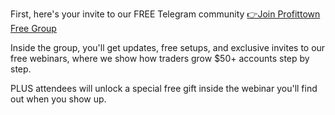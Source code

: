 First\, here\'s your invite to our FREE Telegram community [👉Join Profittown Free Group](%link%)

Inside the group, you\'ll get updates\, free setups\, and exclusive invites to our free webinars, where we show how traders grow \$50\+ accounts step by step\.

PLUS attendees will unlock a special free gift inside the webinar you\'ll find out when you show up\.